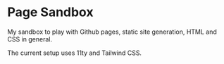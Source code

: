 # Page Sandbox
My sandbox to play with Github pages, static site generation, HTML and CSS in general. 

The current setup uses 11ty and Tailwind CSS.
